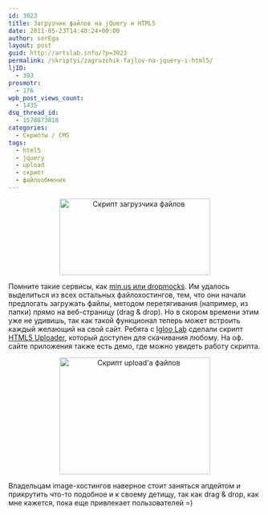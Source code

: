```yaml
---
id: 3023
title: Загрузчик файлов на jQuery и HTML5
date: 2011-05-23T14:40:24+00:00
author: serEga
layout: post
guid: http://artslab.info/?p=3023
permalink: /skriptyi/zagruzchik-fajlov-na-jquery-i-html5/
ljID:
  - 393
prosmotr:
  - 176
wpb_post_views_count:
  - 1435
dsq_thread_id:
  - 1578873818
categories:
  - Скрипты / CMS
tags:
  - html5
  - jquery
  - upload
  - скрипт
  - файлообменик
---
```

<center>
  <a href="http://img.artslab.info/html5_uploader_script.jpg"><img src="http://img.artslab.info/html5_uploader_script-300x152.jpg" alt="Скрипт загрузчика файлов" title="html5_uploader_script" width="300" height="152" class="alignnone size-medium wp-image-3024" /></a>
</center>

Помните такие сервисы, как [min.us или dropmocks](http://artslab.info/onlayn-servisyi/ge-tt-fajloobmenik-s-izyuminkoj/). Им удалось выделиться из всех остальных файлохостингов, тем, что они начали предлогать загружать файлы, методом перетягивания (например, из папки) прямо на веб-страницу (drag & drop). Но в скором времени этим уже не удивишь, так как такой функционал теперь может встроить каждый желающий на свой сайт. Ребята с [Igloo Lab](http://www.igloolab.com/) сделали скрипт [HTML5 Uploader](http://www.igloolab.com/jquery-html5-uploader/), который доступен для скачивания любому. На оф. сайте приложения также есть демо, где можно увидеть работу скрипта.

<center>
  <a href="http://img.artslab.info/html5_uploader_script_demo.jpg"><img src="http://img.artslab.info/html5_uploader_script_demo-300x233.jpg" alt="Скрипт upload&#039;а файлов" title="html5_uploader_script_demo" width="300" height="233" class="alignnone size-medium wp-image-3025" srcset="http://img.artslab.info/html5_uploader_script_demo-300x233.jpg 300w, http://img.artslab.info/html5_uploader_script_demo.jpg 627w" sizes="(max-width: 300px) 100vw, 300px" /></a>
</center>

Владельцам image-хостингов наверное стоит заняться апдейтом и прикрутить что-то подобное и к своему детищу, так как drag & drop, как мне кажется, пока еще привлекает пользователей =)